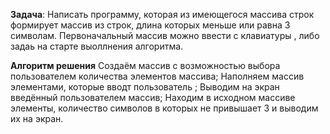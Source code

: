 **Задача**:
Написать программу, которая из имеющегося массива строк формирует массив из строк, длина которых меньше или равна 3 символам. Первоначальный массив можно ввести  с клавиатуры , либо задаь  на старте выоллнения алгоритма.

**Алгоритм решения**
Создаём массив с возможностью выбора пользователем количества элементов массива;
Наполняем массив элементами, которые вводт  пользователь ;
Выводим на экран введённый пользователем массив;
Находим в исходном массиве элементы, количество символов в которых не привышает 3 и выводим их на экран.